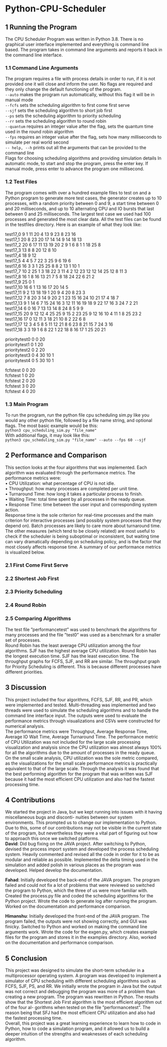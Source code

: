 # Python-CPU-Scheduler
## 1 Running the Program
The CPU Scheduler Program was written in Python 3.8. There is no graphical user interface implemented and
everything is command line based. The program takes in command line arguments and reports it back in the
command line interface.
### 1.1 Command Line Arguments
The program requires a file with process details in order to run, if it is not provided one it will close and inform
the user. No flags are required and they only change the default functioning of the program.  
`--auto` makes the program run automatically, without this flag it will be in manual mode  
`--fcfs` sets the scheduling algorithm to first come first serve  
`--sjf` sets the scheduling algorithm to short job first  
`--ps` sets the scheduling algorithm to priority scheduling  
`--rr` sets the scheduling algorithm to round robin  
`--quantum` requires an integer value after the flag, sets the quantum time used in the round robin algorithm  
`--fps` requires an integer value after the flag, sets how many milliseconds to simulate per real world second  
`-- help, --h` prints out all the arguments that can be provided to the command line  
Flags for choosing scheduling algorithms and providing simulation details
In automatic mode, to start and stop the program, press the enter key. If manual mode, press enter to advance
the program one millisecond.
### 1.2 Test Files
The program comes with over a hundred example files to test on and a Python program to generate more test
cases, the generator creates up to 10 processes, with a random priority between 0 and 9, a start time between
0 and 20 milliseconds, and up to 10 alternating CPU and IO bursts that last between 0 and 25 milliseconds.
The largest test case we used had 100 processes and generated the most clear data. All the test files can be
found in the testfiles directory. Here is an example of what they look like:  
  
test17_0 9 1 11 20 4 13 9 23 8 23 16  
test17_1 20 8 23 20 17 14 14 9 14 18 13  
test17_2 20 6 17 11 13 19 20 2 9 1 6 8 1 1 18 25 8  
test17_3 13 8 8 20 12 8 10  
test17_4 18 9 12  
test17_5 4 4 5 7 22 3 25 9 6 19 6  
test17_6 16 3 3 1 25 25 8 8 2 13 1 10 1  
test17_7 10 2 25 1 3 18 22 3 11 4 2 12 23 12 12 14 25 12 8 11 3  
test17_8 16 1 8 16 13 21 7 5 8 18 24 22 6 21 2  
test17_9 25 0 1  
test17_10 16 6 1 13 16 17 20 14 5  
test17_11 9 2 13 18 19 1 20 9 4 20 8 23 3  
test17_12 7 8 20 3 14 9 20 2 1 23 15 16 24 10 21 17 4 18 7  
test17_13 9 1 14 6 7 15 24 16 3 12 11 16 19 18 9 22 17 16 3 24 7 2 21  
test17_14 6 0 16 7 13 13 14 8 24 8 5 9 9  
test17_15 20 9 12 12 4 25 25 9 15 2 23 25 9 12 16 10 4 11 1 8 25 23 2  
test17_16 17 0 12 11 3 18 21 10 8 2 22 6 8  
test17_17 12 3 4 5 8 5 11 12 21 8 6 23 8 21 15 7 24 3 16  
test17_18 3 3 19 1 6 8 22 1 22 18 8 16 17 1 25 20 21     
  
prioritytest0 0 0 20  
prioritytest1 0 1 20  
prioritytest2 0 2 20  
prioritytest3 0 4 30 10 1  
prioritytest4 0 5 30 10 1  
  
fcfstest 0 0 20  
fcfstest 1 0 20  
fcfstest 2 0 20  
fcfstest 3 0 20  
fcfstest 4 0 20  

### 1.3 Main Program
To run the program, run the python file cpu scheduling sim.py like you would any other python file, followed
by a file name string, and optional flags. The most basic example would be this:  
`python3 cpu_scheduling_sim.py "file_name"`  
With additional flags, it may look like this:  
`python3 cpu_scheduling_sim.py "file_name" --auto --fps 60 --sjf`  
## 2 Performance and Comparison
This section looks at the four algorithms that was implemented. Each algorithm was evaluated through the
performance metrics. The performance metrics were:  
• CPU Utilization: what percentage of CPU is not idle.  
• Throughput: how many processes are completed per unit time.  
• Turnaround Time: how long it takes a particular process to finish.  
• Waiting Time: total time spent by all processes in the ready queue.  
• Response Time: time between the user input and corresponding system action.  
Response time is the sole criterion for real-time processes and the main criterion for interactive processes (and
possibly system processes that they depend on). Batch processes are likely to care more about turnaround
time. The other measures (which tend to be closely related) are most useful to check if the scheduler is being
suboptimal or inconsistent, but waiting time can vary dramatically depending on scheduling policy, and is the
factor that most closely affects response time.
A summary of our performance metrics is visualized below.  
### 2.1 First Come First Serve
### 2.2 Shortest Job First
### 2.3 Priority Scheduling
### 2.4 Round Robin
### 2.5 Comparing Algorithms
The test file ”performancetest” was used to benchmark the algorithms for many processes and the file ”test0”
was used as a benchmark for a smaller set of processes.  
Round Robin has the least average CPU utilization among the four algorithms. SJF has the highest average
CPU utilization. Round Robin has the longest execution time. SJF has the least execution time.
The throughput graphs for FCFS, SJF, and RR are similar. The throughput graph for Priority Scheduling is
different. This is because different processes have different priorities.

## 3 Discussion
This project included the four algorithms, FCFS, SJF, RR, and PR, which were implemented and tested.
Multi-threading was implemented and two threads were used to simulate the scheduling algorithms and to
handle the command line interface input. The outputs were used to evaluate the performance metrics through
visualizations and CSVs were constructed for numerical analysis.  
The performance metrics were Throughput, Average Response Time, Average IO Wait Time, Average Turnaround
Time. The performance metric of CPU Utilization was not included for the large scale processing visualization
and analysis since the CPU utilization was almost always 100% for all the algorithms due to the amount of
processes in the ready queue. On the small scale analysis, CPU utilization was the sole metric compared, as
the visualizations for the small scale performance metrics is practically equivalent to that of the large scale.
Through the analysis it was found that the best performing algorithm for the program that was written
was SJF because it had the most efficient CPU utilization and also had the fastest processing time.
## 4 Contributions
We started the project in Java, but we kept running into issues with it having miscellaneous bugs and disconti-
nuities between our system environments. This prompted us to change our implementation to Python. Due to
this, some of our contributions may not be visible in the current state of the program, but nevertheless they
were a vital part of figuring out how to approach this once we switched platforms.  
**David**: Did bug fixing on the JAVA project. After switching to Python, devised the process import system and
developed the process scheduling system. Heavily commented and revised all the code in order for it to be as
modular and reliable as possible. Implemented the delta timing used in the simulation and added polish in
various places as the program was developed. Helped develop the documentation.  
  
**Fahad**: Initially developed the back-end of the JAVA program. The program failed and could not fix a lot of
problems that were reviewed so switched the program to Python, which the three of us were more familiar
with. Created the process.py file and coded the scheduling algorithms for the Python project. Wrote the code
to generate log after running the program. Worked on the documentation and performance comparison.  
  
**Himanshu**: Initially developed the front-end of the JAVA program. The program failed, the outputs were
not showing correctly, and GUI was finicky. Switched to Python and worked on making the command line
arguments work. Wrote the code for the exgen.py, which creates example files for the program and stores it in
the examples directory. Also, worked on the documentation and performance comparison.  
  
## 5 Conclusion
This project was designed to simulate the short-term scheduler in a multiprocessor operating system. A
program was developed to implement a simulator of CPU scheduling with different scheduling algorithms such
as FCFS, SJF, PS, and RR. We initially wrote the program in Java but the output was not correct and debugging
the program was more of a problem than creating a new program. The program was rewritten in Python.
The results show that the Shortest Job First algorithm is the most efficient algorithm out of the four al-
gorithms when tested on the file ”performancetest”. The reason being that SFJ had the most efficient CPU
utilization and also had the fastest processing time.  
Overall, this project was a great learning experience to learn how to code in Python, how to code a simulation
program, and it allowed us to build a deeper intuition of the strengths and weaknesses of each scheduling
algorithm.
